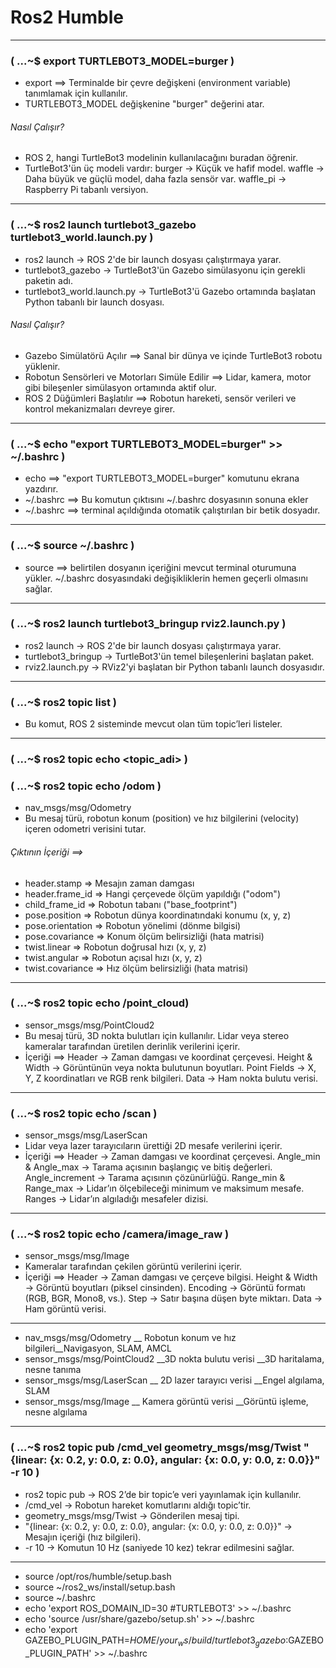 # Ros2 Humble

-------------------------------------

### (  ...~$ export TURTLEBOT3_MODEL=burger )

- export ==> Terminalde bir çevre değişkeni (environment variable) tanımlamak için kullanılır.
- TURTLEBOT3_MODEL değişkenine "burger" değerini atar.
###### Nasıl Çalışır?
- ROS 2, hangi TurtleBot3 modelinin kullanılacağını buradan öğrenir.
- TurtleBot3'ün üç modeli vardır:
    burger → Küçük ve hafif model.
    waffle → Daha büyük ve güçlü model, daha fazla sensör var.
    waffle_pi → Raspberry Pi tabanlı versiyon.

-------------------------------------

### (  ...~$ ros2 launch turtlebot3_gazebo turtlebot3_world.launch.py )

- ros2 launch → ROS 2'de bir launch dosyası çalıştırmaya yarar.
- turtlebot3_gazebo → TurtleBot3'ün Gazebo simülasyonu için gerekli paketin adı.
- turtlebot3_world.launch.py → TurtleBot3'ü Gazebo ortamında başlatan Python tabanlı bir launch dosyası.
###### Nasıl Çalışır?
- Gazebo Simülatörü Açılır ==> Sanal bir dünya ve içinde TurtleBot3 robotu yüklenir.
- Robotun Sensörleri ve Motorları Simüle Edilir ==> Lidar, kamera, motor gibi bileşenler simülasyon ortamında aktif olur.
- ROS 2 Düğümleri Başlatılır ==> Robotun hareketi, sensör verileri ve kontrol mekanizmaları devreye girer.

-------------------------------------

### (  ...~$ echo "export TURTLEBOT3_MODEL=burger" >> ~/.bashrc )

- echo  ==> "export TURTLEBOT3_MODEL=burger" komutunu ekrana yazdırır.
- ~/.bashrc  ==> Bu komutun çıktısını ~/.bashrc dosyasının sonuna ekler
- ~/.bashrc  ==> terminal açıldığında otomatik çalıştırılan bir betik dosyadır.

-------------------------------------

### (  ...~$ source ~/.bashrc )

- source  ==> belirtilen dosyanın içeriğini mevcut terminal oturumuna yükler.
~/.bashrc dosyasındaki değişikliklerin hemen geçerli olmasını sağlar.

-------------------------------------

### (  ...~$ ros2 launch turtlebot3_bringup rviz2.launch.py )

- ros2 launch → ROS 2'de bir launch dosyası çalıştırmaya yarar.
- turtlebot3_bringup → TurtleBot3'ün temel bileşenlerini başlatan paket.
- rviz2.launch.py → RViz2'yi başlatan bir Python tabanlı launch dosyasıdır.

-------------------------------------

### (  ...~$ ros2 topic list )
- Bu komut, ROS 2 sisteminde mevcut olan tüm topic’leri listeler.

-------------------------------------

### (  ...~$ ros2 topic echo <topic_adi> )


### (  ...~$ ros2 topic echo /odom )

- nav_msgs/msg/Odometry
- Bu mesaj türü, robotun konum (position) ve hız bilgilerini (velocity) içeren odometri verisini tutar.

###### Çıktının İçeriği ==> 
- header.stamp	⇒  Mesajın zaman damgası
- header.frame_id  ⇒  Hangi çerçevede ölçüm yapıldığı ("odom")
- child_frame_id	  ⇒  Robotun tabanı ("base_footprint")
- pose.position  ⇒  Robotun dünya koordinatındaki konumu (x, y, z)
- pose.orientation  ⇒  Robotun yönelimi (dönme bilgisi)
- pose.covariance  ⇒  Konum ölçüm belirsizliği (hata matrisi)
- twist.linear ⇒ Robotun doğrusal hızı (x, y, z)
- twist.angular  ⇒  Robotun açısal hızı (x, y, z)
- twist.covariance  ⇒  Hız ölçüm belirsizliği (hata matrisi)

-------------------------------------

### (  ...~$ ros2 topic echo /point_cloud)

- sensor_msgs/msg/PointCloud2
- Bu mesaj türü, 3D nokta bulutları için kullanılır. Lidar veya stereo kameralar tarafından üretilen derinlik verilerini içerir.
- İçeriği ==>
    Header → Zaman damgası ve koordinat çerçevesi.
    Height & Width → Görüntünün veya nokta bulutunun boyutları.
    Point Fields → X, Y, Z koordinatları ve RGB renk bilgileri.
    Data → Ham nokta bulutu verisi.

-------------------------------------

### (  ...~$ ros2 topic echo /scan )

- sensor_msgs/msg/LaserScan
- Lidar veya lazer tarayıcıların ürettiği 2D mesafe verilerini içerir.
- İçeriği ==>
    Header → Zaman damgası ve koordinat çerçevesi.
    Angle_min & Angle_max → Tarama açısının başlangıç ve bitiş değerleri.
    Angle_increment → Tarama açısının çözünürlüğü.
    Range_min & Range_max → Lidar’ın ölçebileceği minimum ve maksimum mesafe.
    Ranges → Lidar’ın algıladığı mesafeler dizisi.

-------------------------------------

### (  ...~$ ros2 topic echo /camera/image_raw )

- sensor_msgs/msg/Image
- Kameralar tarafından çekilen görüntü verilerini içerir.
- İçeriği ==> 
    Header → Zaman damgası ve çerçeve bilgisi.
    Height & Width → Görüntü boyutları (piksel cinsinden).
    Encoding → Görüntü formatı (RGB, BGR, Mono8, vs.).
    Step → Satır başına düşen byte miktarı.
    Data → Ham görüntü verisi.

-------------------------------------

- nav_msgs/msg/Odometry	   __   Robotun konum ve hız bilgileri__Navigasyon, SLAM, AMCL
- sensor_msgs/msg/PointCloud2 __3D nokta bulutu verisi	      __3D haritalama, nesne tanıma
- sensor_msgs/msg/LaserScan __  2D lazer tarayıcı verisi	  __Engel algılama, SLAM
- sensor_msgs/msg/Image	   __   Kamera görüntü verisi	      __Görüntü işleme, nesne algılama

-------------------------------------

### (  ...~$ ros2 topic pub /cmd_vel geometry_msgs/msg/Twist "{linear: {x: 0.2, y: 0.0, z: 0.0}, angular: {x: 0.0, y: 0.0, z: 0.0}}" -r 10 )

- ros2 topic pub → ROS 2’de bir topic’e veri yayınlamak için kullanılır.
- /cmd_vel → Robotun hareket komutlarını aldığı topic’tir.
- geometry_msgs/msg/Twist → Gönderilen mesaj tipi.
- "{linear: {x: 0.2, y: 0.0, z: 0.0}, angular: {x: 0.0, y: 0.0, z: 0.0}}" → Mesajın içeriği (hız bilgileri).
- -r 10 → Komutun 10 Hz (saniyede 10 kez) tekrar edilmesini sağlar.

-------------------------------------

- source /opt/ros/humble/setup.bash
- source ~/ros2_ws/install/setup.bash
- source ~/.bashrc
- echo 'export ROS_DOMAIN_ID=30 #TURTLEBOT3' >> ~/.bashrc
- echo 'source /usr/share/gazebo/setup.sh' >> ~/.bashrc
- echo 'export GAZEBO_PLUGIN_PATH=$HOME/{your_ws}/build/turtlebot3_gazebo:$GAZEBO_PLUGIN_PATH' >> ~/.bashrc